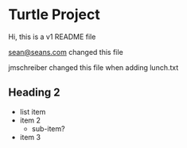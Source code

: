 # Turtle Project

Hi, this is a v1 README file

sean@seans.com changed this file

jmschreiber changed this file when adding lunch.txt

## Heading 2

* list item 
* item 2
  * sub-item?
* item 3
